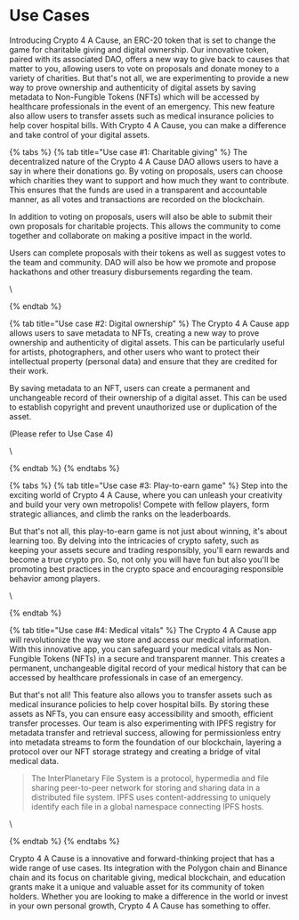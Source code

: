 # Use Cases

Introducing Crypto 4 A Cause, an ERC-20 token that is set to change the game for charitable giving and digital ownership. Our innovative token, paired with its associated DAO, offers a new way to give back to causes that matter to you, allowing users to vote on proposals and donate money to a variety of charities. But that's not all, we are experimenting to provide a new way to prove ownership and authenticity of digital assets by saving metadata to Non-Fungible Tokens (NFTs) which will be accessed by healthcare professionals in the event of an emergency. This new feature also allow users to transfer assets such as medical insurance policies to help cover hospital bills. With Crypto 4 A Cause, you can make a difference and take control of your digital assets.

{% tabs %}
{% tab title="Use case #1: Charitable giving" %}
The decentralized nature of the Crypto 4 A Cause DAO allows users to have a say in where their donations go. By voting on proposals, users can choose which charities they want to support and how much they want to contribute. This ensures that the funds are used in a transparent and accountable manner, as all votes and transactions are recorded on the blockchain.

In addition to voting on proposals, users will also be able to submit their own proposals for charitable projects. This allows the community to come together and collaborate on making a positive impact in the world.

Users can complete proposals with their tokens as well as suggest votes to the team and community. DAO will also be how we promote and propose hackathons and other treasury disbursements regarding the team.&#x20;

\

{% endtab %}

{% tab title="Use case #2: Digital ownership" %}
The Crypto 4 A Cause app allows users to save metadata to NFTs, creating a new way to prove ownership and authenticity of digital assets. This can be particularly useful for artists, photographers, and other users who want to protect their intellectual property (personal data) and ensure that they are credited for their work.

By saving metadata to an NFT, users can create a permanent and unchangeable record of their ownership of a digital asset. This can be used to establish copyright and prevent unauthorized use or duplication of the asset.&#x20;

(Please refer to Use Case 4)

\

{% endtab %}
{% endtabs %}



{% tabs %}
{% tab title="Use case #3: Play-to-earn game" %}
Step into the exciting world of Crypto 4 A Cause, where you can unleash your creativity and build your very own metropolis! Compete with fellow players, form strategic alliances, and climb the ranks on the leaderboards.

But that's not all, this play-to-earn game is not just about winning, it's about learning too. By delving into the intricacies of crypto safety, such as keeping your assets secure and trading responsibly, you'll earn rewards and become a true crypto pro. So, not only you will have fun but also you'll be promoting best practices in the crypto space and encouraging responsible behavior among players.

\

{% endtab %}

{% tab title="Use case #4: Medical vitals" %}
The Crypto 4 A Cause app will revolutionize the way we store and access our medical information. With this innovative app, you can safeguard your medical vitals as Non-Fungible Tokens (NFTs) in a secure and transparent manner. This creates a permanent, unchangeable digital record of your medical history that can be accessed by healthcare professionals in case of an emergency.

But that's not all! This feature also allows you to transfer assets such as medical insurance policies to help cover hospital bills. By storing these assets as NFTs, you can ensure easy accessibility and smooth, efficient transfer processes. Our team is also experimenting with IPFS registry for metadata transfer and retrieval success, allowing for permissionless entry into metadata streams to form the foundation of our blockchain, layering a protocol over our NFT storage strategy and creating a bridge of vital medical data.

> The InterPlanetary File System is a protocol, hypermedia and file sharing peer-to-peer network for storing and sharing data in a distributed file system. IPFS uses content-addressing to uniquely identify each file in a global namespace connecting IPFS hosts.
>
>

\

{% endtab %}
{% endtabs %}

Crypto 4 A Cause is a innovative and forward-thinking project that has a wide range of use cases. Its integration with the Polygon chain and Binance chain and its focus on charitable giving, medical blockchain, and education grants make it a unique and valuable asset for its community of token holders. Whether you are looking to make a difference in the world or invest in your own personal growth, Crypto 4 A Cause has something to offer.
